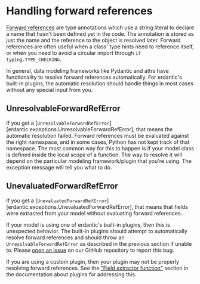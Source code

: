 # Handling forward references

[Forward references](https://www.python.org/dev/peps/pep-0484/#forward-references) are type annotations which use a string literal to declare a name that hasn't been defined yet in the code. The annotation is stored as just the name and the reference to the object is resolved later. Forward references are often useful when a class' type hints need to reference itself, or when you need to avoid a circular import through `if typing.TYPE_CHECKING`.

In general, data modeling frameworks like Pydantic and attrs have functionality to resolve forward references automatically. For erdantic's built-in plugins, the automatic resolution should handle things in most cases without any special input from you. 

## UnresolvableForwardRefError

If you get a [`UnresolvableForwardRefError`][erdantic.exceptions.UnresolvableForwardRefError], that means the automatic resolution failed. Forward references must be evaluated against the right namespace, and in some cases, Python has not kept track of that namespace. The most common way for this to happen is if your model class is defined inside the local scope of a function. The way to resolve it will depend on the particular modeling framework/plugin that you're using. The exception message will tell you what to do. 

## UnevaluatedForwardRefError

If you get a [`UnevaluatedForwardRefError`][erdantic.exceptions.UnevaluatedForwardRefError], that means that fields were extracted from your model without evaluating forward references. 

If your model is using one of erdantic's built-in plugins, then this is unexpected behavior. The built-in plugins should attempt to automatically resolve forward references and should throw an `UnresolvableForwardRefError` as described in the previous section if unable to. Please [open an issue](https://github.com/drivendataorg/erdantic/issues) on our GitHub repository to report this bug. 

If you are using a custom plugin, then your plugin may not be properly resolving forward references. See the ["Field extractor function"](./extending.md#field-extractor-function) section in the documentation about plugins for addressing this.
